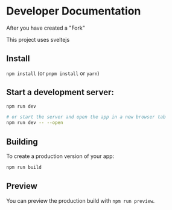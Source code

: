 # Developer Documentation

After you have created a "Fork"

This project uses sveltejs

## Install

`npm install` (or `pnpm install` or `yarn`)

## Start a development server:

```bash
npm run dev

# or start the server and open the app in a new browser tab
npm run dev -- --open
```

## Building

To create a production version of your app:

```bash
npm run build
```

## Preview

You can preview the production build with `npm run preview`.

    